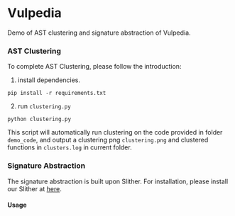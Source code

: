 # Vulpedia

Demo of AST clustering and signature abstraction of Vulpedia.

### AST Clustering

To complete AST Clustering, please follow the introduction:

1. install dependencies.
```shell
pip install -r requirements.txt
```
2. run ```clustering.py```
```shell
python clustering.py
```
This script will automatically run clustering on the code provided in folder ```demo_code```, 
and output a clustering png ```clustering.png``` and clustered functions in ```clusters.log``` in current folder.

[//]: # (![]&#40;fig\clustering.png "Clustering Results"&#41;)

### Signature Abstraction

The signature abstraction is built upon Slither. For installation, please install our Slither at [here](https://github.com/ToolmanInside/slither_im).

#### Usage

